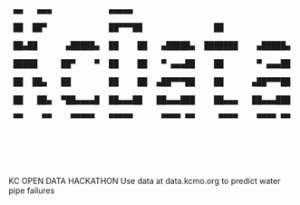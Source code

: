 <!DOCTYPE html PUBLIC "-//W3C//DTD XHTML 1.0 Strict//EN"
   "http://www.w3.org/TR/xhtml1/DTD/xhtml1-strict.dtd">
<html xmlns="http://www.w3.org/1999/xhtml" lang="en" xml:lang="en"><head>
<title>KcData</title>
</head><body>
<div style="font-family: monospace, fixed; font-weight: bold;">
<span style="">&#160;&#160;&#160;&#160;&#160;&#160;&#160;&#160;&#160;&#160;&#160;&#160;&#160;&#160;&#160;&#160;&#160;&#160;&#160;&#160;&#160;&#160;&#160;&#160;&#160;&#160;&#160;&#160;&#160;&#160;&#160;&#160;&#160;&#160;&#160;&#160;&#160;&#160;&#160;&#160;&#160;&#160;&#160;&#160;&#160;&#160;&#160;&#160;&#160;&#160;&#160;&#160;&#160;&#160;&#160;&#160;&#160;&#160;&#160;&#160;</span><br />
<span style="">&#160;&#9604;&#9604;&#160;&#160;&#160;&#9604;&#9604;&#9604;&#160;&#160;&#160;&#160;&#160;&#160;&#160;&#160;&#160;&#160;&#160;&#160;&#9604;&#9604;&#9604;&#9604;&#9604;&#160;&#160;&#160;&#160;&#160;&#160;&#160;&#160;&#160;&#160;&#160;&#160;&#160;&#160;&#160;&#160;&#160;&#160;&#160;&#160;&#160;&#160;&#160;&#160;&#160;&#160;&#160;&#160;&#160;&#160;&#160;&#160;&#160;&#160;</span><br />
<span style="">&#160;&#9608;&#9608;&#160;&#160;&#9608;&#9608;&#9600;&#160;&#160;&#160;&#160;&#160;&#160;&#160;&#160;&#160;&#160;&#160;&#160;&#160;&#9608;&#9608;&#9600;&#9600;&#9600;&#9608;&#9608;&#160;&#160;&#160;&#160;&#160;&#160;&#160;&#160;&#160;&#160;&#160;&#160;&#160;&#160;&#160;&#9608;&#9608;&#160;&#160;&#160;&#160;&#160;&#160;&#160;&#160;&#160;&#160;&#160;&#160;&#160;&#160;&#160;</span><br />
<span style="">&#160;&#9608;&#9608;&#9604;&#9608;&#9608;&#160;&#160;&#160;&#160;&#160;&#160;&#9604;&#9608;&#9608;&#9608;&#9608;&#9608;&#9604;&#160;&#160;&#9608;&#9608;&#160;&#160;&#160;&#160;&#9608;&#9608;&#160;&#160;&#160;&#9604;&#9608;&#9608;&#9608;&#9608;&#9608;&#9604;&#160;&#160;&#9608;&#9608;&#9608;&#9608;&#9608;&#9608;&#9608;&#160;&#160;&#160;&#160;&#9604;&#9608;&#9608;&#9608;&#9608;&#9608;&#9604;&#160;</span><br />
<span style="">&#160;&#9608;&#9608;&#9608;&#9608;&#9608;&#160;&#160;&#160;&#160;&#160;&#9608;&#9608;&#9600;&#160;&#160;&#160;&#160;&#9600;&#160;&#160;&#9608;&#9608;&#160;&#160;&#160;&#160;&#9608;&#9608;&#160;&#160;&#160;&#9600;&#160;&#9604;&#9604;&#9604;&#9608;&#9608;&#160;&#160;&#160;&#160;&#9608;&#9608;&#160;&#160;&#160;&#160;&#160;&#160;&#160;&#9600;&#160;&#9604;&#9604;&#9604;&#9608;&#9608;&#160;</span><br />
<span style="">&#160;&#9608;&#9608;&#160;&#160;&#9608;&#9608;&#9604;&#160;&#160;&#160;&#9608;&#9608;&#160;&#160;&#160;&#160;&#160;&#160;&#160;&#160;&#9608;&#9608;&#160;&#160;&#160;&#160;&#9608;&#9608;&#160;&#160;&#9604;&#9608;&#9608;&#9600;&#9600;&#9600;&#9608;&#9608;&#160;&#160;&#160;&#160;&#9608;&#9608;&#160;&#160;&#160;&#160;&#160;&#160;&#9604;&#9608;&#9608;&#9600;&#9600;&#9600;&#9608;&#9608;&#160;</span><br />
<span style="">&#160;&#9608;&#9608;&#160;&#160;&#160;&#9608;&#9608;&#9604;&#160;&#160;&#9600;&#9608;&#9608;&#9604;&#9604;&#9604;&#9604;&#9608;&#160;&#160;&#9608;&#9608;&#9604;&#9604;&#9604;&#9608;&#9608;&#160;&#160;&#160;&#9608;&#9608;&#9604;&#9604;&#9604;&#9608;&#9608;&#9608;&#160;&#160;&#160;&#160;&#9608;&#9608;&#9604;&#9604;&#9604;&#160;&#160;&#160;&#9608;&#9608;&#9604;&#9604;&#9604;&#9608;&#9608;&#9608;&#160;</span><br />
<span style="">&#160;&#9600;&#9600;&#160;&#160;&#160;&#160;&#9600;&#9600;&#160;&#160;&#160;&#160;&#9600;&#9600;&#9600;&#9600;&#9600;&#160;&#160;&#160;&#9600;&#9600;&#9600;&#9600;&#9600;&#160;&#160;&#160;&#160;&#160;&#160;&#9600;&#9600;&#9600;&#9600;&#160;&#9600;&#9600;&#160;&#160;&#160;&#160;&#160;&#9600;&#9600;&#9600;&#9600;&#160;&#160;&#160;&#160;&#9600;&#9600;&#9600;&#9600;&#160;&#9600;&#9600;&#160;</span><br />
<span style="">&#160;&#160;&#160;&#160;&#160;&#160;&#160;&#160;&#160;&#160;&#160;&#160;&#160;&#160;&#160;&#160;&#160;&#160;&#160;&#160;&#160;&#160;&#160;&#160;&#160;&#160;&#160;&#160;&#160;&#160;&#160;&#160;&#160;&#160;&#160;&#160;&#160;&#160;&#160;&#160;&#160;&#160;&#160;&#160;&#160;&#160;&#160;&#160;&#160;&#160;&#160;&#160;&#160;&#160;&#160;&#160;&#160;&#160;&#160;&#160;</span><br />
<span style="">&#160;&#160;&#160;&#160;&#160;&#160;&#160;&#160;&#160;&#160;&#160;&#160;&#160;&#160;&#160;&#160;&#160;&#160;&#160;&#160;&#160;&#160;&#160;&#160;&#160;&#160;&#160;&#160;&#160;&#160;&#160;&#160;&#160;&#160;&#160;&#160;&#160;&#160;&#160;&#160;&#160;&#160;&#160;&#160;&#160;&#160;&#160;&#160;&#160;&#160;&#160;&#160;&#160;&#160;&#160;&#160;&#160;&#160;&#160;&#160;</span><br />
</div></body></html>

KC OPEN DATA HACKATHON
Use data at data.kcmo.org to predict water pipe failures
